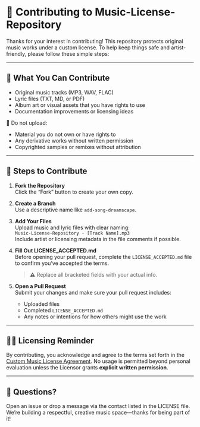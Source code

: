 # 🎤 Contributing to Music-License-Repository

Thanks for your interest in contributing! This repository protects original music works under a custom license. To help keep things safe and artist-friendly, please follow these simple steps:

---

## 🧰 What You Can Contribute

- Original music tracks (MP3, WAV, FLAC)
- Lyric files (TXT, MD, or PDF)
- Album art or visual assets that you have rights to use
- Documentation improvements or licensing ideas

🚫 Do not upload:
- Material you do not own or have rights to
- Any derivative works without written permission
- Copyrighted samples or remixes without attribution

---

## 📝 Steps to Contribute

1. **Fork the Repository**  
   Click the “Fork” button to create your own copy.

2. **Create a Branch**  
   Use a descriptive name like `add-song-dreamscape`.

3. **Add Your Files**  
   Upload music and lyric files with clear naming:  
   `Music-License-Repository - [Track Name].mp3`  
   Include artist or licensing metadata in the file comments if possible.

4. **Fill Out LICENSE_ACCEPTED.md**  
   Before opening your pull request, complete the `LICENSE_ACCEPTED.md` file to confirm you’ve accepted the terms.  
   > ⚠️ Replace all bracketed fields with your actual info.

5. **Open a Pull Request**  
   Submit your changes and make sure your pull request includes:
   - Uploaded files
   - Completed `LICENSE_ACCEPTED.md`
   - Any notes or intentions for how others might use the work

---

## 🧑‍⚖️ Licensing Reminder

By contributing, you acknowledge and agree to the terms set forth in the [Custom Music License Agreement](./LICENSE). No usage is permitted beyond personal evaluation unless the Licensor grants **explicit written permission**.

---

## 💬 Questions?

Open an issue or drop a message via the contact listed in the LICENSE file. We’re building a respectful, creative music space—thanks for being part of it!
